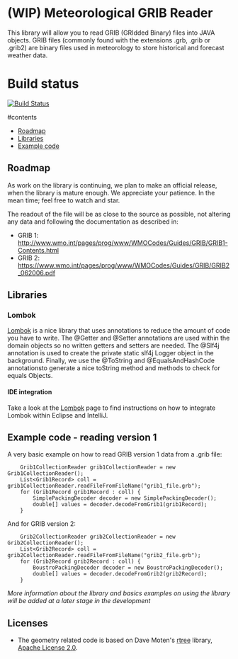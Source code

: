# (WIP) Meteorological GRIB Reader
 
This library will allow you to read GRIB (GRIdded Binary) files into JAVA objects.
GRIB files (commonly found with the extensions .grb, .grib or .grib2) are binary files
used in meteorology to store historical and forecast weather data.


# Build status

[![Build Status](https://travis-ci.org/MeteoGroup/grib-library.svg?branch=master)](https://travis-ci.org/MeteoGroup/grib-library)


#contents
- [Roadmap](#roadmap) 
- [Libraries](#libraries) 
- [Example code](#example-code) 


## Roadmap
As work on the library is continuing, we plan to make an official release, when the library is mature enough.
We appreciate your patience. In the mean time; feel free to watch and star.

The readout of the file will be as close to the source as possible,
not altering any data and following the documentation as described in:
* GRIB 1: http://www.wmo.int/pages/prog/www/WMOCodes/Guides/GRIB/GRIB1-Contents.html
* GRIB 2: https://www.wmo.int/pages/prog/www/WMOCodes/Guides/GRIB/GRIB2_062006.pdf

  
## Libraries

### Lombok
[Lombok](https://projectlombok.org/download.html) is a nice library that uses annotations to reduce
the amount of code you have to write. The @Getter and @Setter annotations are used within the domain objects
so no written getters and setters are needed. The @Slf4j annotation is used to create the private static slf4j
Logger object in the background. Finally, we use the @ToString and @EqualsAndHashCode annotationsto generate
a nice toString method and methods to check for equals Objects. 

#### IDE integration 
Take a look at the [Lombok](https://projectlombok.org/download.html) page to find
instructions on how to integrate Lombok within Eclipse and IntelliJ.
   
   
## Example code - reading version 1

A very basic example on how to read GRIB version 1 data from a .grib file:

```
    Grib1CollectionReader grib1CollectionReader = new Grib1CollectionReader();
    List<Grib1Record> coll = grib1CollectionReader.readFileFromFileName("grib1_file.grb");
    for (Grib1Record grib1Record : coll) {
        SimplePackingDecoder decoder = new SimplePackingDecoder();
        double[] values = decoder.decodeFromGrib1(grib1Record);
    }
```

And for GRIB version 2:

```
    Grib2CollectionReader grib2CollectionReader = new Grib2CollectionReader();
    List<Grib2Record> coll = grib2CollectionReader.readFileFromFileName("grib2_file.grb");
    for (Grib2Record grib2Record : coll) {
        BoustroPackingDecoder decoder = new BoustroPackingDecoder();
        double[] values = decoder.decodeFromGrib2(grib2Record);
    }
```

*More information about the library and basics examples on using the library will be added at a later stage in the development*


Licenses
-----------

* The geometry related code is based on Dave Moten's [rtree](https://github.com/davidmoten/rtree) library, [Apache License 2.0](https://github.com/davidmoten/rtree/blob/master/LICENCE).

